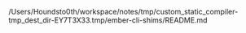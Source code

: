 /Users/Houndsto0th/workspace/notes/tmp/custom_static_compiler-tmp_dest_dir-EY7T3X33.tmp/ember-cli-shims/README.md